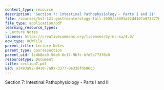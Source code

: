 ```yaml
---
content_type: resource
description: 'Section 7: Intestinal Pathophysiology - Parts I and II'
file: /courses/hst-121-gastroenterology-fall-2005/a3493a92d4107a9733770e338fd606c3_section7.pdf
file_type: application/pdf
learning_resource_types:
- Lecture Notes
license: https://creativecommons.org/licenses/by-nc-sa/4.0/
ocw_type: OCWFile
parent_title: Lecture Notes
parent_type: CourseSection
parent_uid: 1c4b8ea0-5de6-6c17-9bfc-bfe5e773f8e0
resourcetype: Document
title: section7.pdf
uid: a3493a92-d410-7a97-3377-0e338fd606c3
---
```

Section 7: Intestinal Pathophysiology - Parts I and II